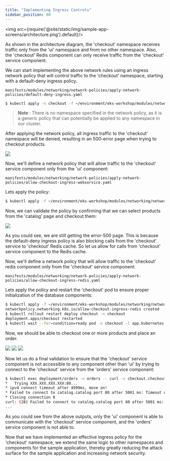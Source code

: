 ```yaml
---
title: "Implementing Ingress Controls"
sidebar_position: 80
---
```

<img src={require('@site/static/img/sample-app-screens/architecture.png').default}/>

As shown in the architecture diagram, the 'checkout' namespace receives traffic only from the 'ui' namespace and from no other namespace. Also, the 'checkout' Redis component can only receive traffic from the 'checkout' service component.

We can start implementing the above network rules using an ingress network policy that will control traffic to the 'checkout' namespace, starting with a default-deny ingress policy.

```file
manifests/modules/networking/network-policies/apply-network-policies/default-deny-ingress.yaml
```

```bash wait=30
$ kubectl apply -n checkout -f ~/environment/eks-workshop/modules/networking/network-policies/apply-network-policies/default-deny-ingress.yaml 
```
>**Note**   : There is no namespace specified in the network policy, as it is a generic policy that can potentially be applied to any namespace in our cluster.

After applying the network policy, all ingress traffic to the 'checkout' namespace will be denied, resulting in an 500-error page when trying to checkout products.

<browser url='http://k8s-ui-albui-634ca3fbcb-1826867757.us-west-2.elb.amazonaws.com/checkout'>
<img src={require('@site/static/img/sample-app-screens/error-500.png').default}/>
</browser>

Now, we'll define a network policy that will allow traffic to the 'checkout' service component only from the 'ui' component:

```file
manifests/modules/networking/network-policies/apply-network-policies/allow-checkout-ingress-webservice.yaml
```

Lets apply the policy:

```bash wait=30
$ kubectl apply -f ~/environment/eks-workshop/modules/networking/network-policies/apply-network-policies/allow-checkout-ingress-webservice.yaml
```

Now, we can validate the policy by confirming that we can select products from the 'catalog' page and checkout them:

<browser url='http://k8s-ui-albui-634ca3fbcb-1826867757.us-west-2.elb.amazonaws.com/checkout'>
<img src={require('@site/static/img/sample-app-screens/error-500.png').default}/>
</browser>

As you could see, we are still getting the error-500 page. This is because the default-deny ingress policy is also blocking calls from the 'checkout' service to 'checkout' Redis cache. So let us allow for calls from 'checkout' service component to the Redis cache.

Now, we'll define a network policy that will allow traffic to the 'checkout' redis component only from the 'checkout' service component:

```file
manifests/modules/networking/network-policies/apply-network-policies/allow-checkout-ingress-redis.yaml
```

Lets apply the policy and restart the 'checkout' pod to ensure proper initialization of the database components:

```bash
$ kubectl apply -f ~/environment/eks-workshop/modules/networking/network-policies/apply-network-policies/allow-checkout-ingress-redis.yaml
networkpolicy.networking.k8s.io/allow-checkout-ingress-redis created
$ kubectl rollout restart deploy checkout -n checkout
deployment.apps/checkout restarted
$ kubectl wait --for=condition=ready pod -n checkout -l app.kubernetes.io/name=checkout  -l app.kubernetes.io/component=service
```

Now, we should be able to checkout one or more products and place an order.

<browser url='http://k8s-ui-albui-634ca3fbcb-1826867757.us-west-2.elb.amazonaws.com/checkout'>
<img src={require('@site/static/img/sample-app-screens/checkout.png').default}/>
</browser>

<browser url='http://k8s-ui-albui-634ca3fbcb-1826867757.us-west-2.elb.amazonaws.com/checkout/payment'>
<img src={require('@site/static/img/sample-app-screens/checkout-order.png').default}/>
</browser>

<browser url='http://k8s-ui-albui-634ca3fbcb-1826867757.us-west-2.elb.amazonaws.com/checkout/confirm'>
<img src={require('@site/static/img/sample-app-screens/order-complete.png').default}/>
</browser>

Now let us do a final validation to ensure that the 'checkout' service component is not accessible to any component other than 'ui' by trying to connect to the 'checkout' service from the 'orders' service component:

```bash expectError=true
$ kubectl exec deployment/orders -n orders -- curl -v checkout.checkout/health --connect-timeout 5
*   Trying XXX.XXX.XXX.XXX:80...
* ipv4 connect timeout after 4999ms, move on!
* Failed to connect to catalog.catalog port 80 after 5001 ms: Timeout was reached
* Closing connection 0
curl: (28) Failed to connect to catalog.catalog port 80 after 5001 ms: Timeout was reached
...
```
As you could see from the above outputs, only the 'ui' component is able to communicate with the 'checkout' service component, and the 'orders' service component is not able to.

Now that we have implemented an effective ingress policy for the 'checkout' namespace, we extend the same logic to other namespaces and components for the sample application, thereby greatly reducing the attack surface for the sample application and increasing network security.